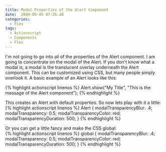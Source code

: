 ```yaml
---
title: Modal Properties of the Alert Component
date:  2009-05-05 07:26:48
categories:
  - Flex
tags:
  - Actionscript
  - Components
  - Flex
---
```


I'm not going to go into all of the properties of the Alert component. I am going to concentrate on the modal of the Alert. If you don't know what a modal is, a modal is the translucent overlay underneath the Alert component. This can be customized using CSS, but many people simply overlook it. A basic example of an Alert looks like this:

{% highlight actionscript linenos %}
Alert.show("My Title", "This is the message of the Alert component");
{% endhighlight %}

This creates an Alert with default properties. So now lets play with it a little:  
{% highlight actionscript linenos %}
Alert {
  modalTransparencyBlur: .4;
  modalTransparency: 0.5;
  modalTransparencyColor: red;
  modalTransparencyDuration: 500;
}
{% endhighlight %}

Or you can get a little fancy and make the CSS global:  
{% highlight actionscript linenos %}
global {
  modalTransparencyBlur: .4;
  modalTransparency: 0.5;
  modalTransparencyColor: red;
  modalTransparencyDuration: 500;
}
{% endhighlight %}
